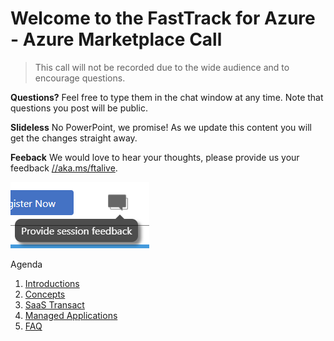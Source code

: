 # Welcome to the FastTrack for Azure - Azure Marketplace Call

> This call will not be recorded due to the wide audience and to encourage questions.

**Questions?** Feel free to type them in the chat window at any time. Note that questions you post will be public. 

**Slideless** No PowerPoint, we promise! As we update this content you will get the changes straight away.

**Feeback** We would love to hear your thoughts, please provide us your feedback [//aka.ms/ftalive](https://aka.ms/ftalive).

![Feedback screenshot](/images/feedback.png)

Agenda
1. [Introductions](./intro.md)
1. [Concepts](./concepts.md)
1. [SaaS Transact](./saastransact.md)
1. [Managed Applications](./managedapp.md)
1. [FAQ](./faq.md)


